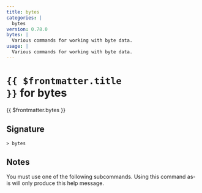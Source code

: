 ```yaml
---
title: bytes
categories: |
  bytes
version: 0.78.0
bytes: |
  Various commands for working with byte data.
usage: |
  Various commands for working with byte data.
---
```


# <code>{{ $frontmatter.title }}</code> for bytes

<div class='command-title'>{{ $frontmatter.bytes }}</div>

## Signature

```> bytes ```

## Notes
You must use one of the following subcommands. Using this command as-is will only produce this help message.